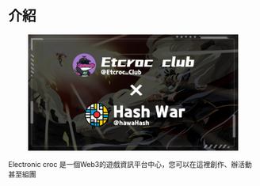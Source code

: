 # 介紹



<figure><img src=".gitbook/assets/collabEtcroc_Club.png" alt=""><figcaption></figcaption></figure>

Electronic croc 是一個Web3的遊戲資訊平台中心，您可以在這裡創作、辦活動甚至組團
